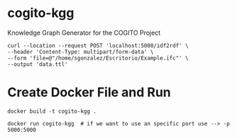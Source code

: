 # cogito-kgg
Knowledge Graph Generator for the COGITO Project

````
curl --location --request POST 'localhost:5000/idf2rdf' \
--header 'Content-Type: multipart/form-data' \
--form 'file=@"/home/sgonzalez/Escritorio/Example.ifc"' \
--output 'data.ttl'
````

# Create Docker File and Run
````
docker build -t cogito-kgg .
````
````
docker run cogito-kgg  # if we want to use an specific port use --> -p 5000:5000
````